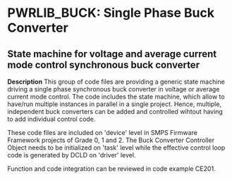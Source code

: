 # PWRLIB_BUCK: Single Phase Buck Converter
## State machine for voltage and average current mode control synchronous buck converter

**Description**
This group of code files are providing a generic state machine driving a single phase synchronous buck converter in voltage or average current mode control.
The code includes the state machine, which allow to have/run multiple instances in parallel in a single project. 
Hence, multiple, independent buck converters can be added and controlled wihtout having to add individual control code. 

These code files are included on 'device' level in SMPS Firmware Framework projects of Grade 0, 1 and 2.
The Buck Converter Controller Object needs to be initialized on 'task' level while the effective control loop code is generated by DCLD on 'driver' level.

Function and code integration can be reviewed in code example CE201.



